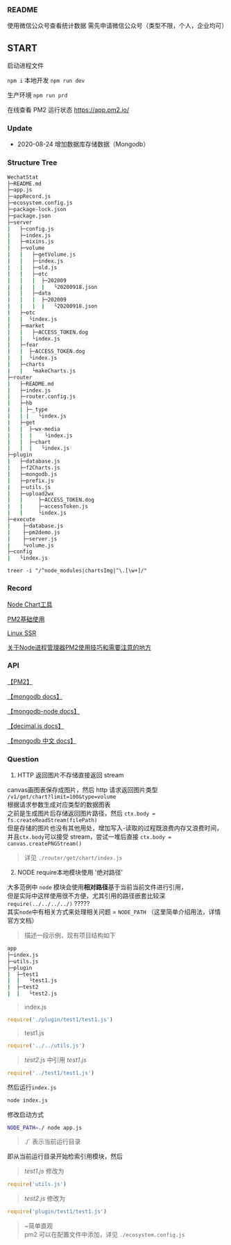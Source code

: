 ### README

使用微信公众号查看统计数据
需先申请微信公众号（类型不限，个人，企业均可）

## START

启动进程文件

```npm i```
本地开发
```npm run dev```

生产环境
```npm run prd```

在线查看 PM2 运行状态
https://app.pm2.io/

### Update

- 2020-08-24 增加数据库存储数据（Mongodb）

### Structure Tree

```bash
WechatStat
├─README.md
├─app.js
├─appRecord.js
├─ecosystem.config.js
├─package-lock.json
├─package.json
├─server
|   ├─config.js
|   ├─index.js
|   ├─mixins.js
|   ├─volume
|   |   ├─getVolume.js
|   |   ├─index.js
|   |   ├─old.js
|   |   ├─otc
|   |   |  ├─202009
|   |   |  |   └20200918.json
|   |   ├─data
|   |   |  ├─202009
|   |   |  |   └20200918.json
|   ├─otc
|   |  └index.js
|   ├─market
|   |   ├─ACCESS_TOKEN.dog
|   |   └index.js
|   ├─fear
|   |  ├─ACCESS_TOKEN.dog
|   |  └index.js
|   ├─charts
|   |   └makeCharts.js
├─router
|   ├─README.md
|   ├─index.js
|   ├─router.config.js
|   ├─hb
|   | ├─_type
|   | |   └index.js
|   ├─get
|   |  ├─wx-media
|   |  |    └index.js
|   |  ├─chart
|   |  |   └index.js
├─plugin
|   ├─database.js
|   ├─f2Charts.js
|   ├─mongodb.js
|   ├─prefix.js
|   ├─utils.js
|   ├─upload2wx
|   |     ├─ACCESS_TOKEN.dog
|   |     ├─accessToken.js
|   |     └index.js
├─execute
|    ├─database.js
|    ├─pm2demo.js
|    ├─server.js
|    └volume.js
├─config
|   └index.js
```

`treer -i "/^node_modules|chartsImg|^\.[\w+]/"`

### Record

[Node Chart工具](https://itbilu.com/nodejs/npm/BkCASacpm.html)

[PM2基础使用](https://juejin.im/post/5be406705188256dbb5176f9)

[Linux SSR](https://smileorigin.site/2018/12/21/Linux/Linux%20SSR/)

[关于Node进程管理器PM2使用技巧和需要注意的地方](https://github.com/jawil/blog/issues/7)

### API 
[【PM2】](https://pm2.keymetrics.io/docs/usage/pm2-doc-single-page/)

[【mongodb docs】]( https://docs.mongodb.com/v4.2/reference/method/js-collection/)

[【mongodb-node docs】]( http://mongodb.github.io/node-mongodb-native/3.6/api/Collection.html)

[【decimal.js docs】]( http://mikemcl.github.io/decimal.js/)

[【mongodb 中文 docs】]( https://www.docs4dev.com/docs/zh/mongodb/v3.6/reference/reference-method-db.collection.find.html)

### Question

1. HTTP 返回图片不存储直接返回 stream

canvas画图表保存成图片，然后 http 请求返回图片类型  
`/v1/get/chart?limit=100&type=volume`  
根据请求参数生成对应类型的数据图表  
之前是生成图片后存储返回图片路径，然后 `ctx.body = fs.createReadStream(filePath)`  
但是存储的图片也没有其他用处，增加写入-读取的过程既浪费内存又浪费时间，  
并且`ctx.body`可以接受 stream，尝试一堆后直接 `ctx.body = canvas.createPNGStream()`
  
> 详见 `./router/get/chart/index.js`


2. NODE require本地模块使用 '绝对路径'

大多范例中 `node` 模块会使用**相对路径**基于当前当前文件进行引用，  
但是实际中这样使用很不方便，尤其引用的路径嵌套比较深  
`require(../../../../)` ?????  
其实`node`中有相关方式来处理相关问题 = `NODE_PATH` （这里简单介绍用法，详情官方文档）

> 描述一段示例，现有项目结构如下  
```bash
app
├─index.js
├─utils.js
├─plugin
|  ├─test1
|  |   └test1.js
|  ├─test2
|  |   └test2.js
```

> index.js  
```javascript
require('./plugin/test1/test1.js')
```

> test1.js  
```javascript
require('../../utils.js')
```

> *test2.js* 中引用 *test1.js*
```javascript
require('../test1/test1.js')
```

然后运行`index.js`
```bash
node index.js
```

修改启动方式  
```bash
NODE_PATH=./ node app.js
```
> ./` 表示当前运行目录  

即从当前运行目录开始检索引用模块，然后
> *test1.js* 修改为  
```javascript
require('utils.js')
```
> *test2.js* 修改为  
```javascript
require('plugin/test1/test1.js')
```

> ~简单直观  
> pm2 可以在配置文件中添加，详见 `./ecosystem.config.js`